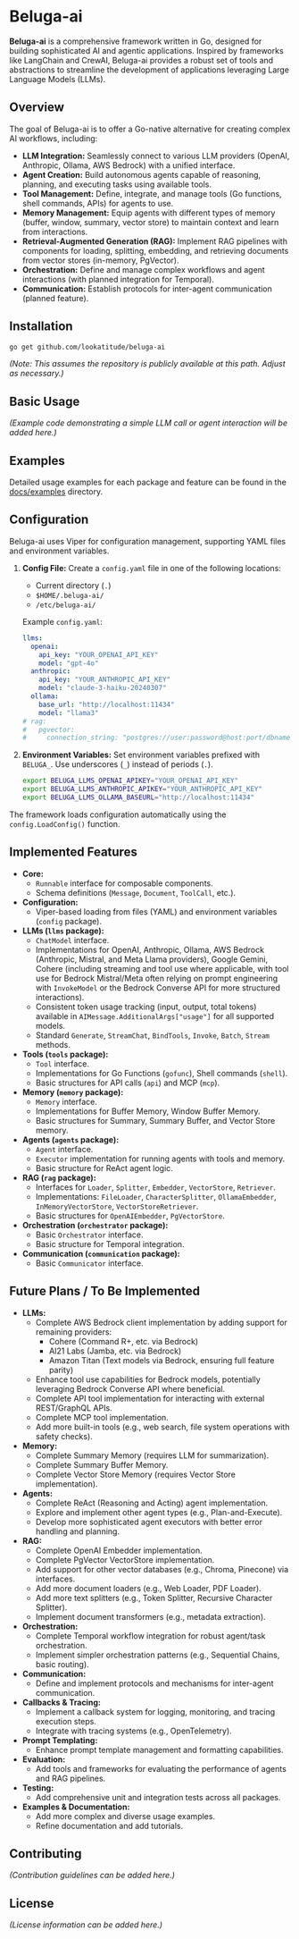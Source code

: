 # Beluga-ai

**Beluga-ai** is a comprehensive framework written in Go, designed for building sophisticated AI and agentic applications. Inspired by frameworks like LangChain and CrewAI, Beluga-ai provides a robust set of tools and abstractions to streamline the development of applications leveraging Large Language Models (LLMs).

## Overview

The goal of Beluga-ai is to offer a Go-native alternative for creating complex AI workflows, including:

*   **LLM Integration:** Seamlessly connect to various LLM providers (OpenAI, Anthropic, Ollama, AWS Bedrock) with a unified interface.
*   **Agent Creation:** Build autonomous agents capable of reasoning, planning, and executing tasks using available tools.
*   **Tool Management:** Define, integrate, and manage tools (Go functions, shell commands, APIs) for agents to use.
*   **Memory Management:** Equip agents with different types of memory (buffer, window, summary, vector store) to maintain context and learn from interactions.
*   **Retrieval-Augmented Generation (RAG):** Implement RAG pipelines with components for loading, splitting, embedding, and retrieving documents from vector stores (in-memory, PgVector).
*   **Orchestration:** Define and manage complex workflows and agent interactions (with planned integration for Temporal).
*   **Communication:** Establish protocols for inter-agent communication (planned feature).

## Installation

```bash
go get github.com/lookatitude/beluga-ai
```
*(Note: This assumes the repository is publicly available at this path. Adjust as necessary.)*

## Basic Usage

*(Example code demonstrating a simple LLM call or agent interaction will be added here.)*

## Examples

Detailed usage examples for each package and feature can be found in the [docs/examples](./docs/examples) directory.

## Configuration

Beluga-ai uses Viper for configuration management, supporting YAML files and environment variables.

1.  **Config File:** Create a `config.yaml` file in one of the following locations:
    *   Current directory (`.`)
    *   `$HOME/.beluga-ai/`
    *   `/etc/beluga-ai/`

    Example `config.yaml`:
    ```yaml
    llms:
      openai:
        api_key: "YOUR_OPENAI_API_KEY"
        model: "gpt-4o"
      anthropic:
        api_key: "YOUR_ANTHROPIC_API_KEY"
        model: "claude-3-haiku-20240307"
      ollama:
        base_url: "http://localhost:11434"
        model: "llama3"
    # rag:
    #   pgvector:
    #     connection_string: "postgres://user:password@host:port/dbname"
    ```

2.  **Environment Variables:** Set environment variables prefixed with `BELUGA_`. Use underscores (`_`) instead of periods (`.`).
    ```bash
    export BELUGA_LLMS_OPENAI_APIKEY="YOUR_OPENAI_API_KEY"
    export BELUGA_LLMS_ANTHROPIC_APIKEY="YOUR_ANTHROPIC_API_KEY"
    export BELUGA_LLMS_OLLAMA_BASEURL="http://localhost:11434"
    ```

The framework loads configuration automatically using the `config.LoadConfig()` function.

## Implemented Features

*   **Core:**
    *   `Runnable` interface for composable components.
    *   Schema definitions (`Message`, `Document`, `ToolCall`, etc.).
*   **Configuration:**
    *   Viper-based loading from files (YAML) and environment variables (`config` package).
*   **LLMs (`llms` package):**
    *   `ChatModel` interface.
    *   Implementations for OpenAI, Anthropic, Ollama, AWS Bedrock (Anthropic, Mistral, and Meta Llama providers), Google Gemini, Cohere (including streaming and tool use where applicable, with tool use for Bedrock Mistral/Meta often relying on prompt engineering with `InvokeModel` or the Bedrock Converse API for more structured interactions).
    *   Consistent token usage tracking (input, output, total tokens) available in `AIMessage.AdditionalArgs["usage"]` for all supported models.
    *   Standard `Generate`, `StreamChat`, `BindTools`, `Invoke`, `Batch`, `Stream` methods.
*   **Tools (`tools` package):**
    *   `Tool` interface.
    *   Implementations for Go Functions (`gofunc`), Shell commands (`shell`).
    *   Basic structures for API calls (`api`) and MCP (`mcp`).
*   **Memory (`memory` package):**
    *   `Memory` interface.
    *   Implementations for Buffer Memory, Window Buffer Memory.
    *   Basic structures for Summary, Summary Buffer, and Vector Store memory.
*   **Agents (`agents` package):**
    *   `Agent` interface.
    *   `Executor` implementation for running agents with tools and memory.
    *   Basic structure for ReAct agent logic.
*   **RAG (`rag` package):**
    *   Interfaces for `Loader`, `Splitter`, `Embedder`, `VectorStore`, `Retriever`.
    *   Implementations: `FileLoader`, `CharacterSplitter`, `OllamaEmbedder`, `InMemoryVectorStore`, `VectorStoreRetriever`.
    *   Basic structures for `OpenAIEmbedder`, `PgVectorStore`.
*   **Orchestration (`orchestrator` package):**
    *   Basic `Orchestrator` interface.
    *   Basic structure for Temporal integration.
*   **Communication (`communication` package):**
    *   Basic `Communicator` interface.

## Future Plans / To Be Implemented

*   **LLMs:**
    *   Complete AWS Bedrock client implementation by adding support for remaining providers:
        *   Cohere (Command R+, etc. via Bedrock)
        *   AI21 Labs (Jamba, etc. via Bedrock)
        *   Amazon Titan (Text models via Bedrock, ensuring full feature parity)
    *   Enhance tool use capabilities for Bedrock models, potentially leveraging Bedrock Converse API where beneficial.
    *   Complete API tool implementation for interacting with external REST/GraphQL APIs.
    *   Complete MCP tool implementation.
    *   Add more built-in tools (e.g., web search, file system operations with safety checks).
*   **Memory:**
    *   Complete Summary Memory (requires LLM for summarization).
    *   Complete Summary Buffer Memory.
    *   Complete Vector Store Memory (requires Vector Store implementation).
*   **Agents:**
    *   Complete ReAct (Reasoning and Acting) agent implementation.
    *   Explore and implement other agent types (e.g., Plan-and-Execute).
    *   Develop more sophisticated agent executors with better error handling and planning.
*   **RAG:**
    *   Complete OpenAI Embedder implementation.
    *   Complete PgVector VectorStore implementation.
    *   Add support for other vector databases (e.g., Chroma, Pinecone) via interfaces.
    *   Add more document loaders (e.g., Web Loader, PDF Loader).
    *   Add more text splitters (e.g., Token Splitter, Recursive Character Splitter).
    *   Implement document transformers (e.g., metadata extraction).
*   **Orchestration:**
    *   Complete Temporal workflow integration for robust agent/task orchestration.
    *   Implement simpler orchestration patterns (e.g., Sequential Chains, basic routing).
*   **Communication:**
    *   Define and implement protocols and mechanisms for inter-agent communication.
*   **Callbacks & Tracing:**
    *   Implement a callback system for logging, monitoring, and tracing execution steps.
    *   Integrate with tracing systems (e.g., OpenTelemetry).
*   **Prompt Templating:**
    *   Enhance prompt template management and formatting capabilities.
*   **Evaluation:**
    *   Add tools and frameworks for evaluating the performance of agents and RAG pipelines.
*   **Testing:**
    *   Add comprehensive unit and integration tests across all packages.
*   **Examples & Documentation:**
    *   Add more complex and diverse usage examples.
    *   Refine documentation and add tutorials.

## Contributing

*(Contribution guidelines can be added here.)*

## License

*(License information can be added here.)*


